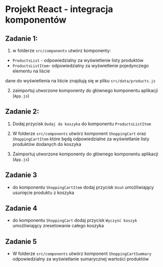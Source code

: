 # Projekt React - integracja komponentów

## Zadanie 1:

1. w folderze `src/components` utwórz komponenty:

- `ProductsList` - odpowiedzialny za wyświetlenie listy produktów
- `ProductsListItem`- odpowiedzialny za wyświetlenie pojedynczego elementu na liście

dane do wyświetlenia na liście znajdują się w pliku `src/data/products.js`

2. zaimportuj utworzone komponenty do głównego komponentu aplikacji (`App.js`)

## Zadanie 2:

1. Dodaj przycisk `Dodaj do koszyka` do komponentu `ProductsListItem`

2. W folderze `src/components` utwórz komponent `ShoppingCart` oraz `ShoppingCartItem` które będą odpowiedzialne za wyświetlanie listy produktów dodanych do koszyka

3. Zaimportuj utworzone komponenty do głównego komponentu aplikacji (`App.js`)

## Zadanie 3

- do komponentu `ShoppingCartItem` dodaj przycisk `Usuń` umożliwiający usunięcie produktu z koszyka

## Zadanie 4

- do komponentu `ShoppingCart` dodaj przycisk `Wyczyść koszyk` umożliwiający zresetowanie całego koszyka

## Zadanie 5

- W folderze `src/components` utwórz komponent `ShoppingCartSummary` odpowiedzialny za wyświetlanie sumarycznej wartości produktów
